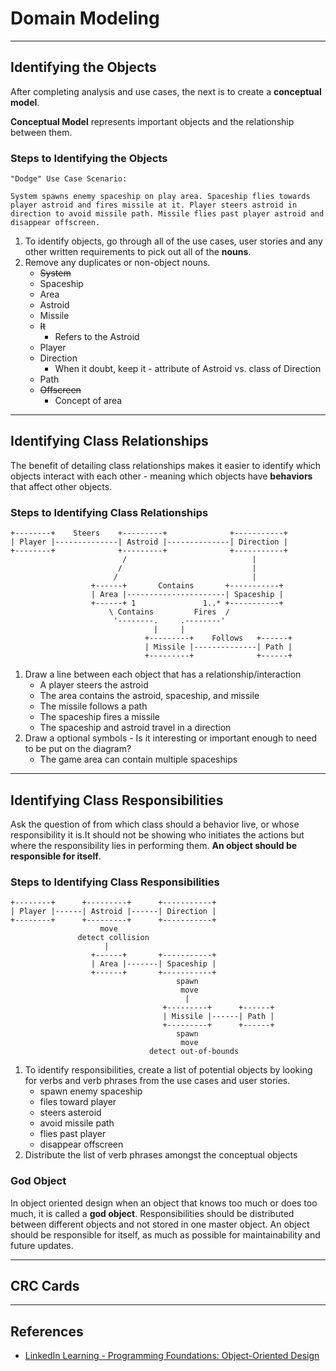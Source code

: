 # Domain Modeling

---

## Identifying the Objects

After completing analysis and use cases, the next is to create a **conceptual model**.

**Conceptual Model** represents important objects and the relationship between them.

### Steps to Identifying the Objects

```text
"Dodge" Use Case Scenario:

System spawns enemy spaceship on play area. Spaceship flies towards player astroid and fires missile at it. Player steers astroid in direction to avoid missile path. Missile flies past player astroid and disappear offscreen.
```

1. To identify objects, go through all of the use cases, user stories and any other written requirements to pick out all of the **nouns**.
2. Remove any duplicates or non-object nouns.
    * ~~System~~
    * Spaceship
    * Area
    * Astroid
    * Missile
    * ~~It~~
        * Refers to the Astroid
    * Player
    * Direction
        * When it doubt, keep it - attribute of Astroid vs. class of Direction
    * Path
    * ~~Offscreen~~
        * Concept of area

---

## Identifying Class Relationships

The benefit of detailing class relationships makes it easier to identify which objects interact with each other - meaning which objects have **behaviors** that affect other objects.

### Steps to Identifying Class Relationships

```text
+--------+    Steers    +---------+              +-----------+
| Player |--------------| Astroid |--------------| Direction |
+--------+              +---------+              +-----------+
                         /                            |
                        /                             |
                       /                              |
                  +------+       Contains       +-----------+
                  | Area |----------------------| Spaceship |
                  +------+ 1               1..* +-----------+
                      \ Contains         Fires  /
                       '--------.     .--------'
                                |     |
                              +---------+    Follows   +------+
                              | Missile |--------------| Path |
                              +---------+              +------+
```

1. Draw a line between each object that has a relationship/interaction
    * A player steers the astroid
    * The area contains the astroid, spaceship, and missile
    * The missile follows a path
    * The spaceship fires a missile
    * The spaceship and astroid travel in a direction
2. Draw a optional symbols - Is it interesting or important enough to need to be put on the diagram?
    * The game area can contain multiple spaceships

---

## Identifying Class Responsibilities

Ask the question of from which class should a behavior live, or whose responsibility it is.It should not be showing who initiates the actions but where the responsibility lies in performing them. **An object should be responsible for itself**.

### Steps to Identifying Class Responsibilities

```text
+--------+      +---------+      +-----------+
| Player |------| Astroid |------| Direction |
+--------+      +---------+      +-----------+
                    move
               detect collision
                     |
                  +------+       +-----------+
                  | Area |-------| Spaceship |
                  +------+       +-----------+
                                     spawn
                                      move
                                       |
                                  +---------+      +------+
                                  | Missile |------| Path |
                                  +---------+      +------+
                                     spawn
                                      move
                               detect out-of-bounds
```

1. To identify responsibilities, create a list of potential objects by looking for verbs and verb phrases from the use cases and user stories.
    * spawn enemy spaceship
    * files toward player
    * steers asteroid
    * avoid missile path
    * flies past player
    * disappear offscreen
2. Distribute the list of verb phrases amongst the conceptual objects

### God Object

In object oriented design when an object that knows too much or does too much, it is called a **god object**. Responsibilities should be distributed between different objects and not stored in one master object. An object should be responsible for itself, as much as possible for maintainability and future updates.

---

## CRC Cards

---

## References

* [LinkedIn Learning - Programming Foundations: Object-Oriented Design](https://www.linkedin.com/learning/programming-foundations-object-oriented-design-3/object-oriented-thinking)
